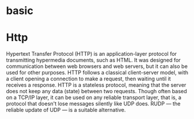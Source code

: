 # basic

# Http

Hypertext Transfer Protocol (HTTP) is an application-layer protocol for transmitting hypermedia documents, such as HTML. It was designed for communication between web browsers and web servers, but it can also be used for other purposes. HTTP follows a classical client-server model, with a client opening a connection to make a request, then waiting until it receives a response. HTTP is a stateless protocol, meaning that the server does not keep any data (state) between two requests. Though often based on a TCP/IP layer, it can be used on any reliable transport layer, that is, a protocol that doesn't lose messages silently like UDP does. RUDP — the reliable update of UDP — is a suitable alternative.
